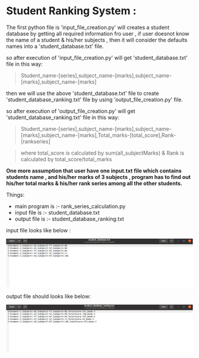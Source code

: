 # Student Ranking System :

The first python file is 'input_file_creation.py' will creates a student database by getting all required information fro user , if user doesnot know the name of a student & his/her subjects , then it will consider the defaults names into a 'student_database.txt' file.


so after execution of 'input_file_creation.py' will get 'student_database.txt' file in this way:

> Student_name-[series],subject_name-[marks],subject_name-[marks],subject_name-[marks]
  
  
then we will use the above 'student_database.txt' file to create 'student_database_ranking.txt' file by using 'output_file_creation.py' file.

so after execution of 'output_file_creation.py' will get 'student_database_ranking.txt' file in this way:

> Student_name-[series],subject_name-[marks],subject_name-[marks],subject_name-[marks],Total_marks-[total_score],Rank-[rankseries]

> where total_score is calculated by sum(all_subjectMarks) & Rank is calculated by total_score/total_marks



**One more assumption that user have one input.txt file which contains students name , and his/her marks of 3 subjects , program has to find out his/her total marks & his/her rank series among all the other students.**

Things:
* main program is :- rank_series_calculation.py
* input file is :- student_database.txt
* output file is :-  student_database_ranking.txt

input file looks like below :

![student_database_txt](Student_database.png) 




output file should looks like below:

![student_database_ranking_txt](Student_database_ranking.png)
